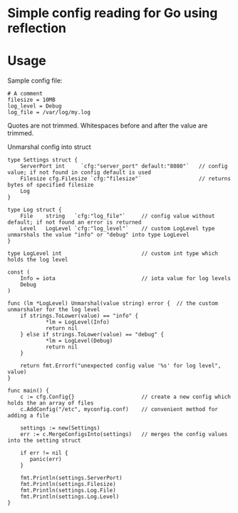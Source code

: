 # Simple config reading for Go using reflection

# Usage

Sample config file:

    # A comment
    filesize = 10MB
    log_level = Debug
    log_file = /var/log/my.log

Quotes are not trimmed.
Whitespaces before and after the value are trimmed.

Unmarshal config into struct

    type Settings struct {
        ServerPort int     `cfg:"server_port" default:"8080"`   // config value; if not found in config default is used
        Filesize cfg.Filesize `cfg:"filesize"`                  // returns bytes of specified filesize 
        Log
    }

    type Log struct {
        File    string   `cfg:"log_file"`	  // config value without default; if not found an error is returned
        Level   LogLevel `cfg:"log_level"`	  // custom LogLevel type unmarshals the value "info" or "debug" into type LogLevel
    }

    type LogLevel int						  // custom int type which holds the log level

    const (
        Info = iota	                          // iota value for log levels
        Debug
    )

    func (lm *LogLevel) Unmarshal(value string) error {  // the custom unmarshaler for the log level
        if strings.ToLower(value) == "info" {
                *lm = LogLevel(Info)
                return nil
        } else if strings.ToLower(value) == "debug" {
                *lm = LogLevel(Debug)
                return nil
        }

        return fmt.Errorf("unexpected config value '%s' for log level", value)
    }

    func main() {
        c := cfg.Config{}				      // create a new config which holds the an array of files
        c.AddConfig("/etc", myconfig.conf)	  // convenient method for adding a file
        
        settings := new(Settings)		
        err := c.MergeConfigsInto(settings)   // merges the config values into the setting struct
	
	    if err != nil {
	       panic(err)
	    }

        fmt.Println(settings.ServerPort)
        fmt.Println(settings.Filesize)
        fmt.Println(settings.Log.File)
        fmt.Println(settings.Log.Level)
    }
